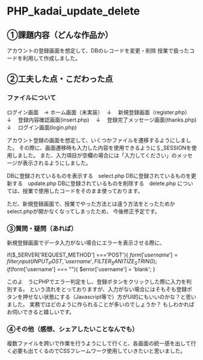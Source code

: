 # PHP_kadai_update_delete

## ①課題内容（どんな作品か）
アカウントの登録画面を想定して、DBのレコードを変更・削除 授業で扱ったコードを利用して作成しました。

## ②工夫した点・こだわった点
### ファイルについて

ログイン画面　→ ホーム画面（未実装）　
↓　
新規登録画面（register.php）　
↓　
登録内容確認画面(insert.php)　
↓　
登録完了メッセージ画面(thanks.php)　
↓　
ログイン画面(login.php)　

アカウント登録の画面を想定して、いくつかファイルを遷移するようにしました。
その際に、画面遷移時も入力した内容を使用できるように＄_SESSIONを使用しました。
また、入力項目が空欄の場合には「入力してください」のメッセージが表示されるようにしました。

DBに登録されているものを表示する　select.php
DBに登録されているものを更新する　update.php
DBに登録されているものを削除する　delete.php
については、授業で使用したコードをそのまま使っております。

ただ、新規登録画面で、授業でやった方法とは違う方法をとったためかselect.phpが開かなくなってしまったため、
今後修正予定です。

### ③質問・疑問（あれば）
新規登録画面でデータ入力がない場合にエラーを表示させる際に、

if($_SERVER['REQUEST_METHOD'] ==='POST'){
    $form['username']=filter_input(INPUT_POST, 'username', FILTER_SANITIZE_STRING);
    if($form['username'] === ""){
        $error['username'] = 'blank';
    }
    
このよ　うにPHPでエラー判定をし、登録ボタンをクリックした際に入力を判別する。
という流れをとっておりますが、入力がない場合にはそもそも登録ボタンを押せない状態にする（Javascript等で）方がUI的にもいいのかな？と思いました。
実務ではどのように作られることが多いのでしょうか？
もしわかればお伺いできると嬉しいです。

### ④その他（感想、シェアしたいことなんでも）
複数ファイルを跨いで作業を行うようにして行くと、各画面の統一感を出して行く必要も出てくるのでCSSフレームワーク使用していきたいと思いました。
